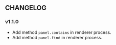 ## CHANGELOG

### v1.1.0

  - Add method `panel.contains` in renderer process.
  - Add method `panel.find` in renderer process.
